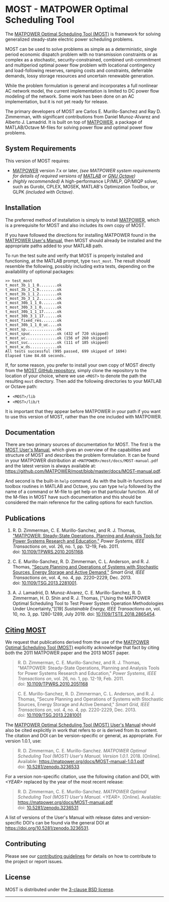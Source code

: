 MOST - MATPOWER Optimal Scheduling Tool
=======================================

The [MATPOWER Optimal Scheduling Tool (MOST)][1] is framework for
solving generalized steady-state electric power scheduling problems.

MOST can be used to solve problems as simple as a deterministic,
single period economic dispatch problem with no transmission
constraints or as complex as a stochastic, security-constrained,
combined unit-commitment and multiperiod optimal power flow
problem with locational contingency and load-following reserves,
ramping costs and constraints, deferrable demands, lossy storage
resources and uncertain renewable generation.

While the problem formulation is general and incorporates a full
nonlinear AC network model, the current implementation is limited to
DC power flow modeling of the network. Some work has been done on an
AC implementation, but it is not yet ready for release.

The primary developers of MOST are Carlos E. Murillo-Sanchez and
Ray D. Zimmerman, with significant contributions from
Daniel Munoz-Alvarez and Alberto J. Lamadrid. It is built on top
of [MATPOWER][2], a package of MATLAB/Octave M-files for solving
power flow and optimal power flow problems.

System Requirements
-------------------

This version of MOST requires:
*   [MATPOWER][2] version 7.x or later, _(see MATPOWER system requirements
    for details of required versions of [MATLAB][4] or [GNU Octave][5])_
*   _(highly recommended)_ A high-performance LP/MILP, QP/MIQP solver,
   such as Gurobi, CPLEX, MOSEK, MATLAB's Optimization Toolbox, or GLPK
   _(included with Octave)_.


Installation
------------

The preferred method of installation is simply to install [MATPOWER][3],
which is a prerequisite for MOST and also includes its own copy of MOST.

If you have followed the directions for installing MATPOWER found in 
the [MATPOWER User's Manual][6], then MOST should already be installed and
the appropriate paths added to your MATLAB path.

To run the test suite and verify that MOST is properly installed and
functioning, at the MATLAB prompt, type `test_most`. The result
should resemble the following, possibly including extra tests,
depending on the availablility of optional packages:
```
>> test_most
t_most_3b_1_1_0........ok
t_most_3b_3_1_0........ok
t_most_3b_1_1_2........ok
t_most_3b_3_1_2........ok
t_most_30b_1_1_0.......ok
t_most_30b_3_1_0.......ok
t_most_30b_1_1_17......ok
t_most_30b_3_1_17......ok
t_most_fixed_res.......ok
t_most_30b_1_1_0_uc....ok
t_most_sp..............ok
t_most_spuc............ok (432 of 720 skipped)
t_most_uc..............ok (156 of 260 skipped)
t_most_suc.............ok (111 of 185 skipped)
t_most_w_ds............ok
All tests successful (995 passed, 699 skipped of 1694)
Elapsed time 84.68 seconds.
```

If, for some reason, you prefer to install your own copy of MOST directly
from the [MOST GitHub repository][1], simply clone the repository to the
location of your choice, where we use `<MOST>` to denote the path the
resulting `most` directory. Then add the following directories to your
MATLAB or Octave path:
 *  `<MOST>/lib`
 *  `<MOST>/lib/t`

It is important that they appear before MATPOWER in your path if you want
to use this version of MOST, rather than the one included with MATPOWER.


Documentation
-------------

There are two primary sources of documentation for MOST. The first is
the [MOST User's Manual][7], which gives an overview of the capabilities
and structure of MOST and describes the problem formulation. It
can be found in your MATPOWER distribution at `<MATPOWER>/most/docs/MOST-manual.pdf`
and the latest version is always available at:
<https://github.com/MATPOWER/most/blob/master/docs/MOST-manual.pdf>.

And second is the built-in `help` command. As with the built-in
functions and toolbox routines in MATLAB and Octave, you can type `help`
followed by the name of a command or M-file to get help on that particular
function. All of the M-files in MOST have such documentation and this
should be considered the main reference for the calling options for each
function.


Publications
------------

1.  R. D. Zimmerman, C. E. Murillo-Sanchez, and R. J. Thomas,
    ["MATPOWER: Steady-State Operations, Planning and Analysis Tools
    for Power Systems Research and Education,"][9] *Power Systems, IEEE
    Transactions on*, vol. 26, no. 1, pp. 12–19, Feb. 2011.  
    doi: [10.1109/TPWRS.2010.2051168][9].

2.  C. E. Murillo-Sanchez, R. D. Zimmerman, C. L. Anderson, and
    R. J. Thomas, ["Secure Planning and Operations of Systems with
    Stochastic Sources, Energy Storage and Active Demand,"][10]
    *Smart Grid, IEEE Transactions on*, vol. 4, no. 4, pp. 2220–2229,
    Dec. 2013.  
    doi: [10.1109/TSG.2013.2281001][10].

3.  A. J. Lamadrid, D. Munoz-Alvarez, C. E. Murillo-Sanchez,
    R. D. Zimmerman, H. D. Shin and R. J. Thomas, ["Using the MATPOWER
    Optimal Scheduling Tool to Test Power System Operation Methodologies
    Under Uncertainty,"][19] *Sustainable Energy, IEEE Transactions on*,
    vol. 10, no. 3, pp. 1280-1289, July 2019.
    doi: [10.1109/TSTE.2018.2865454][11].


[Citing MOST][13]
-----------------

We request that publications derived from the use of the [MATPOWER
Optimal Scheduling Tool (MOST)][1] explicitly acknowledge that fact by
citing both the 2011 MATPOWER paper and the 2013 MOST paper.

>   R. D. Zimmerman, C. E. Murillo-Sanchez, and R. J. Thomas, "MATPOWER:
    Steady-State Operations, Planning and Analysis Tools for Power Systems
    Research and Education," *Power Systems, IEEE Transactions on*, vol. 26,
    no. 1, pp. 12-19, Feb. 2011.  
    doi: [10.1109/TPWRS.2010.2051168][9]

>   C. E. Murillo-Sanchez, R. D. Zimmerman, C. L. Anderson, and R. J. Thomas,
    "Secure Planning and Operations of Systems with Stochastic Sources,
    Energy Storage and Active Demand," *Smart Grid, IEEE Transactions on*,
    vol. 4, no. 4, pp. 2220-2229, Dec. 2013.  
    doi: [10.1109/TSG.2013.2281001][10]

The [MATPOWER Optimal Scheduling Tool (MOST) User's Manual][7] should
also be cited explicitly in work that refers to or is derived from its
content. The citation and DOI can be version-specific or general, as
appropriate. For version 1.0.1, use:

>   R. D. Zimmerman, C. E. Murillo-Sanchez. *MATPOWER Optimal Scheduling
    Tool (MOST) User's Manual, Version 1.0.1*. 2018. [Online].
    Available: https://matpower.org/docs/MOST-manual-1.0.1.pdf  
    doi: [10.5281/zenodo.3236533](https://doi.org/10.5281/zenodo.3236533)

For a version non-specific citation, use the following citation and DOI,
with *\<YEAR\>* replaced by the year of the most recent release:

>   R. D. Zimmerman, C. E. Murillo-Sanchez. *MATPOWER Optimal Scheduling
    Tool (MOST) User's Manual*. *\<YEAR\>*. [Online].
    Available: https://matpower.org/docs/MOST-manual.pdf  
    doi: [10.5281/zenodo.3236531][14]

A list of versions of the User's Manual with release dates and
version-specific DOI's can be found via the general DOI at
https://doi.org/10.5281/zenodo.3236531.


Contributing
------------

Please see our [contributing guidelines][8] for details on how to
contribute to the project or report issues.


License
-------

MOST is distributed under the [3-clause BSD license][12].

----
[1]: https://github.com/MATPOWER/most
[2]: https://matpower.org
[3]: https://github.com/MATPOWER/matpower
[4]: https://www.mathworks.com/
[5]: https://www.gnu.org/software/octave/
[6]: https://github.com/MATPOWER/matpower/blob/master/docs/MATPOWER-manual.pdf
[7]: docs/MOST-manual.pdf
[8]: CONTRIBUTING.md
[9]: https://doi.org/10.1109/TPWRS.2010.2051168
[10]: https://doi.org/10.1109/TSG.2013.2281001
[11]: https://doi.org/10.1109/TSTE.2018.2865454
[12]: LICENSE
[13]: CITATION
[14]: https://doi.org/10.5281/zenodo.3236531
